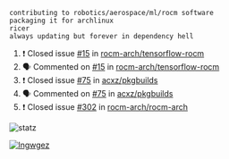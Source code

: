 ```
contributing to robotics/aerospace/ml/rocm software
packaging it for archlinux
ricer
always updating but forever in dependency hell
```

<!--START_SECTION:activity-->
1. ❗️ Closed issue [#15](https://github.com/rocm-arch/tensorflow-rocm/issues/15) in [rocm-arch/tensorflow-rocm](https://github.com/rocm-arch/tensorflow-rocm)
2. 🗣 Commented on [#15](https://github.com/rocm-arch/tensorflow-rocm/issues/15) in [rocm-arch/tensorflow-rocm](https://github.com/rocm-arch/tensorflow-rocm)
3. ❗️ Closed issue [#75](https://github.com/acxz/pkgbuilds/issues/75) in [acxz/pkgbuilds](https://github.com/acxz/pkgbuilds)
4. 🗣 Commented on [#75](https://github.com/acxz/pkgbuilds/issues/75) in [acxz/pkgbuilds](https://github.com/acxz/pkgbuilds)
5. ❗️ Closed issue [#302](https://github.com/rocm-arch/rocm-arch/issues/302) in [rocm-arch/rocm-arch](https://github.com/rocm-arch/rocm-arch)
<!--END_SECTION:activity-->


![statz](https://github-readme-stats.vercel.app/api?username=acxz&include_all_commits=true&show_icons=true)

[![lngwgez](https://github-readme-stats.vercel.app/api/top-langs/?username=acxz&layout=compact)](https://github.com/acxz/github-readme-stats)


<!--
**acxz/acxz** is a ✨ _special_ ✨ repository because its `README.md` (this file) appears on your GitHub profile.

Here are some ideas to get you started:

- 🔭 I’m currently working on ...
- 🌱 I’m currently learning ...
- 👯 I’m looking to collaborate on ...
- 🤔 I’m looking for help with ...
- 💬 Ask me about ...
- 📫 How to reach me: ...
- 😄 Pronouns: ...
- ⚡ Fun fact: ...
-->

